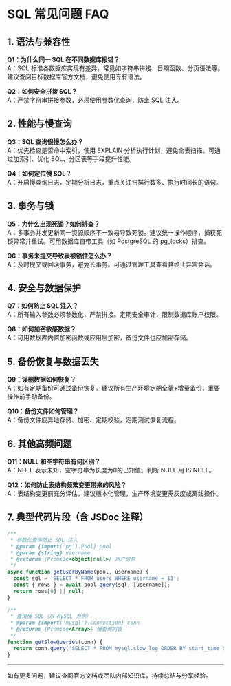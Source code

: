# SQL 常见问题 FAQ

## 1. 语法与兼容性
**Q1：为什么同一 SQL 在不同数据库报错？**  
A：SQL 标准各数据库实现有差异，常见如字符串拼接、日期函数、分页语法等。建议查阅目标数据库官方文档，避免使用专有语法。

**Q2：如何安全拼接 SQL？**  
A：严禁字符串拼接参数，必须使用参数化查询，防止 SQL 注入。

## 2. 性能与慢查询
**Q3：SQL 查询很慢怎么办？**  
A：优先检查是否命中索引，使用 EXPLAIN 分析执行计划，避免全表扫描。可通过加索引、优化 SQL、分区表等手段提升性能。

**Q4：如何定位慢 SQL？**  
A：开启慢查询日志，定期分析日志，重点关注扫描行数多、执行时间长的语句。

## 3. 事务与锁
**Q5：为什么出现死锁？如何排查？**  
A：多事务并发更新同一资源顺序不一致易导致死锁。建议统一操作顺序，捕获死锁异常并重试。可用数据库自带工具（如 PostgreSQL 的 pg_locks）排查。

**Q6：事务未提交导致表被锁住怎么办？**  
A：及时提交或回滚事务，避免长事务。可通过管理工具查看并终止异常会话。

## 4. 安全与数据保护
**Q7：如何防止 SQL 注入？**  
A：所有输入参数必须参数化，严禁拼接。定期安全审计，限制数据库账户权限。

**Q8：如何加密敏感数据？**  
A：可用数据库内置加密函数或应用层加密，备份文件也应加密存储。

## 5. 备份恢复与数据丢失
**Q9：误删数据如何恢复？**  
A：如有定期备份可通过备份恢复。建议所有生产环境定期全量+增量备份，重要操作前手动备份。

**Q10：备份文件如何管理？**  
A：备份文件应异地存储、加密、定期校验，定期测试恢复流程。

## 6. 其他高频问题
**Q11：NULL 和空字符串有何区别？**  
A：NULL 表示未知，空字符串为长度为0的已知值。判断 NULL 用 IS NULL。

**Q12：如何防止表结构频繁变更带来的风险？**  
A：表结构变更前充分评估，建议版本化管理，生产环境变更需灰度或离线操作。

## 7. 典型代码片段（含 JSDoc 注释）
```js
/**
 * 参数化查询防止 SQL 注入
 * @param {import('pg').Pool} pool
 * @param {string} username
 * @returns {Promise<object|null>} 用户信息
 */
async function getUserByName(pool, username) {
  const sql = 'SELECT * FROM users WHERE username = $1';
  const { rows } = await pool.query(sql, [username]);
  return rows[0] || null;
}

/**
 * 查询慢 SQL（以 MySQL 为例）
 * @param {import('mysql').Connection} conn
 * @returns {Promise<Array>} 慢查询列表
 */
function getSlowQueries(conn) {
  return conn.query('SELECT * FROM mysql.slow_log ORDER BY start_time DESC LIMIT 10');
}
```

---

如有更多问题，建议查阅官方文档或团队内部知识库，持续总结与分享经验。 